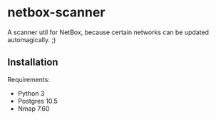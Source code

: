 # netbox-scanner
A scanner util for NetBox, because certain networks can be updated automagically.  ;)

## Installation

Requirements:

* Python 3
* Postgres 10.5
* Nmap 7.60
